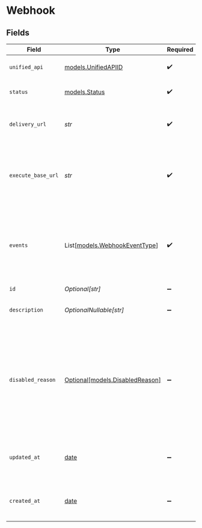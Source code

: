 # Webhook


## Fields

| Field                                                                                                                                | Type                                                                                                                                 | Required                                                                                                                             | Description                                                                                                                          | Example                                                                                                                              |
| ------------------------------------------------------------------------------------------------------------------------------------ | ------------------------------------------------------------------------------------------------------------------------------------ | ------------------------------------------------------------------------------------------------------------------------------------ | ------------------------------------------------------------------------------------------------------------------------------------ | ------------------------------------------------------------------------------------------------------------------------------------ |
| `unified_api`                                                                                                                        | [models.UnifiedAPIID](../models/unifiedapiid.md)                                                                                     | :heavy_check_mark:                                                                                                                   | Name of Apideck Unified API                                                                                                          | crm                                                                                                                                  |
| `status`                                                                                                                             | [models.Status](../models/status.md)                                                                                                 | :heavy_check_mark:                                                                                                                   | The status of the webhook.                                                                                                           | enabled                                                                                                                              |
| `delivery_url`                                                                                                                       | *str*                                                                                                                                | :heavy_check_mark:                                                                                                                   | The delivery url of the webhook endpoint.                                                                                            | https://example.com/my/webhook/endpoint                                                                                              |
| `execute_base_url`                                                                                                                   | *str*                                                                                                                                | :heavy_check_mark:                                                                                                                   | The Unify Base URL events from connectors will be sent to after service id is appended.                                              | https://unify.apideck.com/webhook/webhooks/1234/execute                                                                              |
| `events`                                                                                                                             | List[[models.WebhookEventType](../models/webhookeventtype.md)]                                                                       | :heavy_check_mark:                                                                                                                   | The list of subscribed events for this webhook. [`*`] indicates that all events are enabled.                                         | [<br/>"vault.connection.created",<br/>"vault.connection.updated"<br/>]                                                               |
| `id`                                                                                                                                 | *Optional[str]*                                                                                                                      | :heavy_minus_sign:                                                                                                                   | N/A                                                                                                                                  | 1234                                                                                                                                 |
| `description`                                                                                                                        | *OptionalNullable[str]*                                                                                                              | :heavy_minus_sign:                                                                                                                   | A description of the object.                                                                                                         | A description                                                                                                                        |
| `disabled_reason`                                                                                                                    | [Optional[models.DisabledReason]](../models/disabledreason.md)                                                                       | :heavy_minus_sign:                                                                                                                   | Indicates if the webhook has has been disabled as it reached its retry limit or if account is over the usage allocated by it's plan. | retry_limit                                                                                                                          |
| `updated_at`                                                                                                                         | [date](https://docs.python.org/3/library/datetime.html#date-objects)                                                                 | :heavy_minus_sign:                                                                                                                   | The date and time when the object was last updated.                                                                                  | 2020-09-30T07:43:32.000Z                                                                                                             |
| `created_at`                                                                                                                         | [date](https://docs.python.org/3/library/datetime.html#date-objects)                                                                 | :heavy_minus_sign:                                                                                                                   | The date and time when the object was created.                                                                                       | 2020-09-30T07:43:32.000Z                                                                                                             |